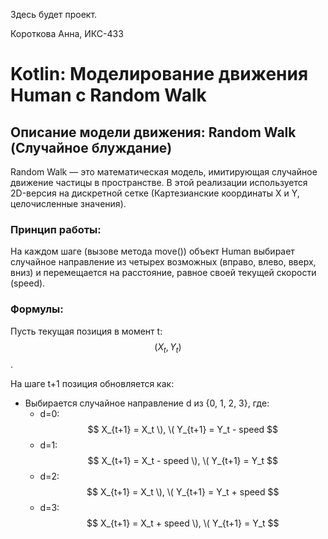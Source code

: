 Здесь будет проект.

Короткова Анна, ИКС-433

# Kotlin: Моделирование движения Human с Random Walk

## Описание модели движения: Random Walk (Случайное блуждание)

Random Walk — это математическая модель, имитирующая случайное движение частицы в пространстве. В этой реализации используется 2D-версия на дискретной сетке (Картезианские координаты X и Y, целочисленные значения).

### Принцип работы:
На каждом шаге (вызове метода move()) объект Human выбирает случайное направление из четырех возможных (вправо, влево, вверх, вниз) и перемещается на расстояние, равное своей текущей скорости (speed).

### Формулы:
Пусть текущая позиция в момент t: $$ (X_t, Y_t) $$.

На шаге t+1 позиция обновляется как:
- Выбирается случайное направление d из {0, 1, 2, 3}, где:
    - d=0: $$ X_{t+1} = X_t \), \( Y_{t+1} = Y_t - speed $$
    - d=1: $$ X_{t+1} = X_t - speed \), \( Y_{t+1} = Y_t $$
    - d=2: $$ X_{t+1} = X_t \), \( Y_{t+1} = Y_t + speed $$
    - d=3: $$ X_{t+1} = X_t + speed \), \( Y_{t+1} = Y_t $$
